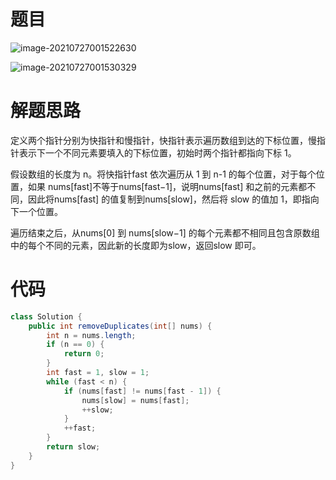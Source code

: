 # 题目

![image-20210727001522630](https://gitee.com/janeroad/iamge-cloud/raw/master/NoteImage/image-20210727001522630.png)

![image-20210727001530329](https://gitee.com/janeroad/iamge-cloud/raw/master/NoteImage/image-20210727001530329.png)

# 解题思路

定义两个指针分别为快指针和慢指针，快指针表示遍历数组到达的下标位置，慢指针表示下一个不同元素要填入的下标位置，初始时两个指针都指向下标 1。

假设数组的长度为 n。将快指针fast 依次遍历从 1 到 n-1 的每个位置，对于每个位置，如果 nums[fast]不等于nums[fast−1]，说明nums[fast] 和之前的元素都不同，因此将nums[fast] 的值复制到nums[slow]，然后将 slow 的值加 1，即指向下一个位置。

遍历结束之后，从nums[0] 到 nums[slow−1] 的每个元素都不相同且包含原数组中的每个不同的元素，因此新的长度即为slow，返回slow 即可。

# 代码

```java
class Solution {
    public int removeDuplicates(int[] nums) {
        int n = nums.length;
        if (n == 0) {
            return 0;
        }
        int fast = 1, slow = 1;
        while (fast < n) {
            if (nums[fast] != nums[fast - 1]) {
                nums[slow] = nums[fast];
                ++slow;
            }
            ++fast;
        }
        return slow;
    }
}
```